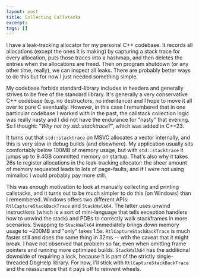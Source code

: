 ```yaml
---
layout: post
title: Collecting Callstacks
excerpt:
tags: []
---
```


I have a leak-tracking allocator for my personal C++ codebase. It records all allocations (except the ones it is making) by capturing a stack trace for every allocation, puts those traces into a hashmap, and then deletes the entries when the allocations are freed. Then on program shutdown (or any other time, really), we can inspect all leaks. There are probably better ways to do this but for now I just needed something simple.

My codebase forbids standard-library includes in headers and generally strives to be free of the standard library. It's generally a very conservative C++ codebase (e.g. no destructors, no inheritance) and I hope to move it all over to pure C eventually. However, in this case I remembered that in one particular codebase I worked with in the past, the callstack collection logic was really nasty and I did not have the endurance for "nasty" that evening. So I thought: "_Why not try std::stacktrace?_", which was added in C++23.

It turns out that `std::stacktrace` on MSVC allocates a vector internally, and this is very slow in debug builds (and elsewhere). My application usually sits comfortably below 100MB of memory usage, but with `std::stacktrace` it jumps up to 9.4GB committed memory on startup. That's also why it takes 26s to register allocations in the leak-tracking allocator: the sheer amount of memory requested leads to lots of page-faults, and if I were not using mimalloc I would probably pay more still.

This was enough motivation to look at manually collecting and printing callstacks, and it turns out to be much simpler to do this (on Windows) than I remembered. Windows offers two different APIs: `RtlCaptureStackBackTrace` and `StackWalk64`. The latter uses unwind instructions (which is a sort of mini-language that tells exception handlers how to unwind the stack) and PDBs to correctly walk stackframes in more scenarios. Swapping to `StackWalk64` immediately brings down memory usage to ~200MB and "only" takes 1.5s. `RtlCaptureStackBackTrace` is much faster still and does the same thing in 32ms -- with the caveat that it might break. I have not observed that problem so far, even when omitting frame pointers and running more optimized builds. `StackWalk64` has the additional downside of requiring a lock, because it is part of the strictly single-threaded DbgHelp library. For now, I'll stick with `RtlCaptureStackBackTrace` and the reassurance that it pays off to reinvent wheels.
